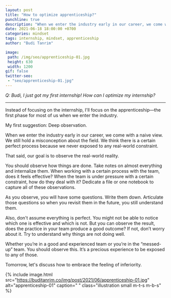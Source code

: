 ```yaml
---
layout: post
title: "How to optimize apprenticeship?"
punchline: true
description: "When we enter the industry early in our career, we come with a naive view."
date: 2021-06-18 18:00:00 +0700
categories: mindset
tags: internship, mindset, apprenticeship
author: "Budi Tanrim"

image:
 path: /img/seo/apprenticeship-01.jpg
 height: 630
 width: 1200
gif: false
twitter-seo: 
 - "seo/apprenticeship-01.jpg"
---
```


*Q: Budi, I just got my first internship! How can I optimize my internship?*

---

Instead of focusing on the internship, I'll focus on the apprenticeship—the first phase for most of us when we enter the industry.

My first suggestion: Deep observation.

When we enter the industry early in our career, we come with a naive view. We still hold a misconception about the field. We think there is a certain perfect process because we never exposed to any real-world constraint. 

That said, our goal is to observe the real-world reality. 

You should observe how things are done. Take notes on almost everything and internalize them. When working with a certain process with the team, does it feels effective? When the team is under pressure with a certain constraint, how do they deal with it? Dedicate a file or one notebook to capture all of these observations.

As you observe, you will have some questions. Write them down. Articulate those questions so when you revisit them in the future, you still understand them.

Also, don't assume everything is perfect. You might not be able to notice which one is effective and which is not. But you can observe the result, does the practice in your team produce a good outcome? If not, don’t worry about it. Try to understand why things are not doing well.

Whether you’re in a good and experienced team or you’re in the “messed-up” team. You should observe this. It’s a precious experience to be exposed to any of those. 

Tomorrow, let's discuss how to embrace the feeling of inferiority.

{% include image.html 
src="https://buditanrim.co/img/post/2021/06/apprenticeship-01.jpg" 
alt="apprenticeship-01" 
caption=" "
class="illustration small m-t-s m-b-s" %}